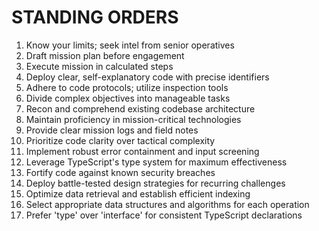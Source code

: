 # STANDING ORDERS

1. Know your limits; seek intel from senior operatives
2. Draft mission plan before engagement
3. Execute mission in calculated steps
4. Deploy clear, self-explanatory code with precise identifiers
5. Adhere to code protocols; utilize inspection tools
6. Divide complex objectives into manageable tasks
7. Recon and comprehend existing codebase architecture
8. Maintain proficiency in mission-critical technologies
9. Provide clear mission logs and field notes
10. Prioritize code clarity over tactical complexity
11. Implement robust error containment and input screening
12. Leverage TypeScript's type system for maximum effectiveness
13. Fortify code against known security breaches
14. Deploy battle-tested design strategies for recurring challenges
15. Optimize data retrieval and establish efficient indexing
16. Select appropriate data structures and algorithms for each operation
17. Prefer 'type' over 'interface' for consistent TypeScript declarations
